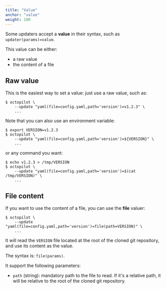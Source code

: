 ```yaml
---
title: "Value"
anchor: "value"
weight: 100
---
```


Some updaters accept a **value** in their syntax, such as `updater(params)=value`.

This value can be either:
- a raw value
- the content of a file

## Raw value

This is the easiest way to set a value: just use a raw value, such as:

```
$ octopilot \
    --update "yaml(file=config.yaml,path='version')=v1.2.3" \
    ...
```

Note that you can also use an environment variable:

```
$ export VERSION=v1.2.3
$ octopilot \
    --update "yaml(file=config.yaml,path='version')=${VERSION}" \
    ...
```

or any command you want:

```
$ echo v1.2.3 > /tmp/VERSION
$ octopilot \
    --update "yaml(file=config.yaml,path='version')=$(cat /tmp/VERSION)" \
    ...
```

## File content

If you want to use the content of a file, you can use the **file** valuer:

```
$ octopilot \
    --update "yaml(file=config.yaml,path='version')=file(path=VERSION)" \
    ...
```

It will read the `VERSION` file located at the root of the cloned git repository, and use its content as the value.

The syntax is: `file(params)`.

It support the following parameters:

- `path` (string): mandatory path to the file to read. If it's a relative path, it will be relative to the root of the cloned git repository.
